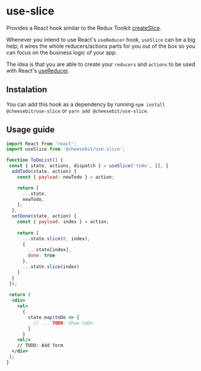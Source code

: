 # use-slice
Provides a React hook similar to the Redux Toolkit [createSlice](https://redux-toolkit.js.org/usage/usage-with-typescript#createslice).

Whenever you intend to use React's `useReducer` hook, `useSlice` can be a big help; it wires the whole reducers/actions parts for you out of the box so you can focus on the business logic of your app.

The idea is that you are able to create your `reducers` and `actions` to be used with React's [useReducer](https://reactjs.org/docs/hooks-reference.html#usereducer).

## Instalation
You can add this hook as a dependency by running `npm install @cheesebit/use-slice` or `yarn add @cheesebit/use-slice`.

## Usage guide

```jsx
import React from 'react';
import useSlice from '@cheesebit/use-slice';

function ToDoList() {
 const { state, actions, dispatch } = useSlice('todo', [], {
  addTodo(state, action) {
    const { payload: newTodo } = action;

    return [
      ...state,
      newTodo,
    ];
  },
  setDone(state, action) {
    const { payload: index } = action;
    
    return [
      ...state.slice(0, index),
      {
        ...state[index],
        done: true
      },
      ...state.slice(index)
    ]
  }
 });
 
 return (
  <div>
    <ul>
      {
        state.map(toDo => {
          // ... TODO: Show toDo
        }
      }
    <ul/>
    // TODO: Add form
  </div>
 );
}
```
